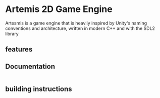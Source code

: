 # Artemis 2D Game Engine

Artesmis is a game engine that is heavily inspired by Unity's naming conventions and architecture, written in modern C++ and with the SDL2 library

## features

## Documentation

```cpp
```

## building instructions
